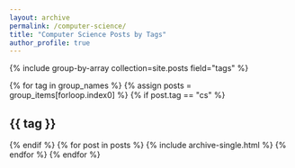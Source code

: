```yaml
---
layout: archive
permalink: /computer-science/
title: "Computer Science Posts by Tags"
author_profile: true
---
```


{% include group-by-array collection=site.posts field="tags" %}

{% for tag in group_names %}
  {% assign posts = group_items[forloop.index0] %}
    {% if post.tag == "cs" %}
    <h2 id="{{ tag | slugify }}" class="archive__subtitle">{{ tag }}</h2>
    {% endif %}
  {% for post in posts %}
    {% include archive-single.html %}
  {% endfor %}
{% endfor %}